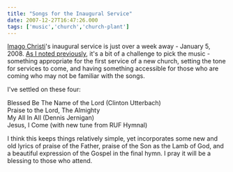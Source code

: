 ```yaml
---
title: "Songs for the Inaugural Service"
date: 2007-12-27T16:47:26.000
tags: ['music','church','church-plant']
---
```


[Imago Christi](http://www.imagochristicp.org)'s inaugural service is just over a week away - January 5, 2008. [As I noted previously](/07/12/selecting-music-for-an-inaugural-service/), it's a bit of a challenge to pick the music - something appropriate for the first service of a new church, setting the tone for services to come, and having something accessible for those who are coming who may not be familiar with the songs.

I've settled on these four:

Blessed Be The Name of the Lord (Clinton Utterbach)  
Praise to the Lord, The Almighty  
My All In All (Dennis Jernigan)   
Jesus, I Come (with new tune from RUF Hymnal)  

I think this keeps things relatively simple, yet incorporates some new and old lyrics of praise of the Father, praise of the Son as the Lamb of God, and a beautiful expression of the Gospel in the final hymn. I pray it will be a blessing to those who attend.

